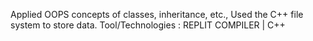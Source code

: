  Applied OOPS concepts of classes, inheritance, etc., Used the C++ file system to store data.
      Tool/Technologies : REPLIT COMPILER | C++
